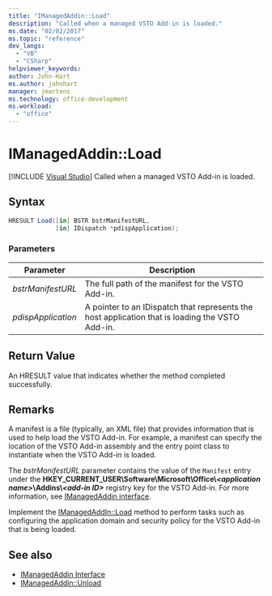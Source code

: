 ```yaml
---
title: "IManagedAddin::Load"
description: "Called when a managed VSTO Add-in is loaded."
ms.date: "02/02/2017"
ms.topic: "reference"
dev_langs:
  - "VB"
  - "CSharp"
helpviewer_keywords:
author: John-Hart
ms.author: johnhart
manager: jmartens
ms.technology: office-development
ms.workload:
  - "office"
---
```

# IManagedAddin::Load

 [!INCLUDE [Visual Studio](~/includes/applies-to-version/vs-not-mac.md)]
  Called when a managed VSTO Add-in is loaded.

## Syntax

```csharp
HRESULT Load([in] BSTR bstrManifestURL,
             [in] IDispatch *pdispApplication);
```

### Parameters

|Parameter|Description|
|---------------|-----------------|
|*bstrManifestURL*|The full path of the manifest for the VSTO Add-in.|
|*pdispApplication*|A pointer to an IDispatch that represents the host application that is loading the VSTO Add-in.|

## Return Value
 An HRESULT value that indicates whether the method completed successfully.

## Remarks
 A manifest is a file (typically, an XML file) that provides information that is used to help load the VSTO Add-in. For example, a manifest can specify the location of the VSTO Add-in assembly and the entry point class to instantiate when the VSTO Add-in is loaded.

 The *bstrManifestURL* parameter contains the value of the `Manifest` entry under the **HKEY_CURRENT_USER\Software\Microsoft\Office\\_\<application name>_\Addins\\_\<add-in ID>_** registry key for the VSTO Add-in. For more information, see [IManagedAddin interface](../vsto/imanagedaddin-interface.md).

 Implement the [IManagedAddIn::Load](../vsto/imanagedaddin-load.md) method to perform tasks such as configuring the application domain and security policy for the VSTO Add-in that is being loaded.

## See also
- [IManagedAddin Interface](../vsto/imanagedaddin-interface.md)
- [IManagedAddin::Unload](../vsto/imanagedaddin-unload.md)

